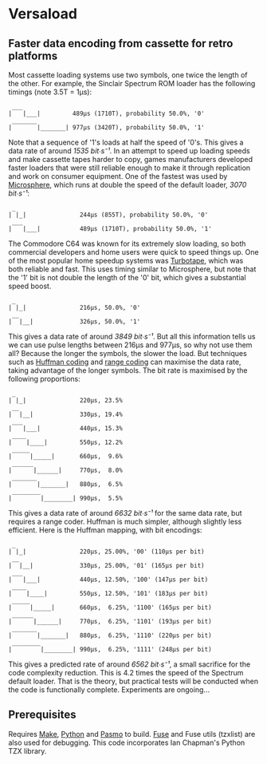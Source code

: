 Versaload
=========

## Faster data encoding from cassette for retro platforms
Most cassette loading systems use two symbols, one twice the length of the other. For example, the Sinclair Spectrum ROM loader has the following timings (note 3.5T = 1μs):
```
 ___
|   |___|         489μs (1710T), probability 50.0%, '0'
 _______
|       |_______| 977μs (3420T), probability 50.0%, '1'
```
Note that a sequence of '1's loads at half the speed of '0's. This gives a data rate of around *1535 bit∙s⁻¹*. In an attempt to speed up loading speeds and make cassette tapes harder to copy, games manufacturers developed faster loaders that were still reliable enough to make it through replication and work on consumer equipment. One of the fastest was used by [Microsphere](http://www.worldofspectrum.org/infoseekpub.cgi?regexp=^Microsphere$ ), which runs at double the speed of the default loader, *3070 bit∙s⁻¹*:
```
 _
| |_|               244μs (855T), probability 50.0%, '0'
 ___
|   |___|           489μs (1710T), probability 50.0%, '1'
```
The Commodore C64 was known for its extremely slow loading, so both commercial developers and home users were quick to speed things up. One of the most popular home speedup systems was [Turbotape](http://codebase64.org/doku.php?id=base:turbotape_loader_source), which was both reliable and fast. This uses timing similar to Microsphere, but note that the '1' bit is not double the length of the '0' bit, which gives a substantial speed boost.
```
 _
| |_|               216μs, 50.0%, '0'
 __
|  |__|             326μs, 50.0%, '1'
```
This gives a data rate of around *3849 bit∙s⁻¹*. But all this information tells us we can use pulse lengths between 216μs and 977μs, so why not use them all? Because the longer the symbols, the slower the load. But techniques such as [Huffman coding](http://en.wikipedia.org/wiki/Huffman_coding) and [range coding](http://en.wikipedia.org/wiki/Range_encoding) can maximise the data rate, taking advantage of the longer symbols. The bit rate is maximised by the following proportions:
```
 _
| |_|               220μs, 23.5%
 __
|  |__|             330μs, 19.4%
 ___
|   |___|           440μs, 15.3%
 ____
|    |____|         550μs, 12.2%
 _____
|     |_____|       660μs,  9.6%
 ______
|      |______|     770μs,  8.0%
 _______
|       |_______|   880μs,  6.5%
 ________
|        |________| 990μs,  5.5%

```
This gives a data rate of around *6632 bit∙s⁻¹* for the same data rate, but requires a range coder. Huffman is much simpler, although slightly less efficient. Here is the Huffman mapping, with bit encodings:
```
 _
| |_|               220μs, 25.00%, '00' (110μs per bit)
 __
|  |__|             330μs, 25.00%, '01' (165μs per bit)
 ___
|   |___|           440μs, 12.50%, '100' (147μs per bit)
 ____
|    |____|         550μs, 12.50%, '101' (183μs per bit)
 _____
|     |_____|       660μs,  6.25%, '1100' (165μs per bit)
 ______
|      |______|     770μs,  6.25%, '1101' (193μs per bit)
 _______
|       |_______|   880μs,  6.25%, '1110' (220μs per bit)
 ________
|        |________| 990μs,  6.25%, '1111' (248μs per bit)

```
This gives a predicted rate of around *6562 bit∙s⁻¹*, a small sacrifice for the code complexity reduction. This is 4.2 times the speed of the Spectrum default loader.
That is the theory, but practical tests will be conducted when the code is functionally complete. Experiments are ongoing…

## Prerequisites
Requires [Make](http://www.gnu.org/software/make/), [Python](http://www.python.org) and [Pasmo](http://pasmo.speccy.org) to build. [Fuse](http://fuse-emulator.sourceforge.net) and Fuse utils (tzxlist) are also used for debugging. This code incorporates Ian Chapman's Python TZX library.
